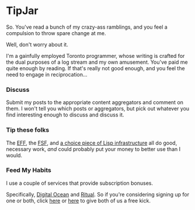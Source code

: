 # TipJar

So. You've read a bunch of my crazy-ass ramblings, and you feel a compulsion to throw spare change at me.

Well, don't worry about it.

I'm a gainfully employed Toronto programmer, whose writing is crafted for the dual purposes of a log stream and my own amusement. You've paid me quite enough by reading. If that's really not good enough, and you feel the need to engage in reciprocation...

### Discuss

Submit my posts to the appropriate content aggregators and comment on them. I won't tell you which posts or aggregators, but pick out whatever you find interesting enough to discuss and discuss it.

### Tip these folks

The [EFF](https://supporters.eff.org/donate), the [FSF](https://my.fsf.org/donate/), and [a choice piece of Lisp infrastructure](https://www.quicklisp.org/donations.html) all do good, necessary work, _and_ could probably put your money to better use than I would.

### Feed My Habits

I use a couple of services that provide subscription bonuses.

Specifically, [Digital Ocean](http://www.digitalocean.com/?refcode=445ca16e1a76) and [Ritual](http://invite.ritual.co/LEO4857). So if you're considering signing up for one or both, click [here](http://www.digitalocean.com/?refcode=445ca16e1a76) or [here](http://invite.ritual.co/LEO4857) to give both of us a free kick.
